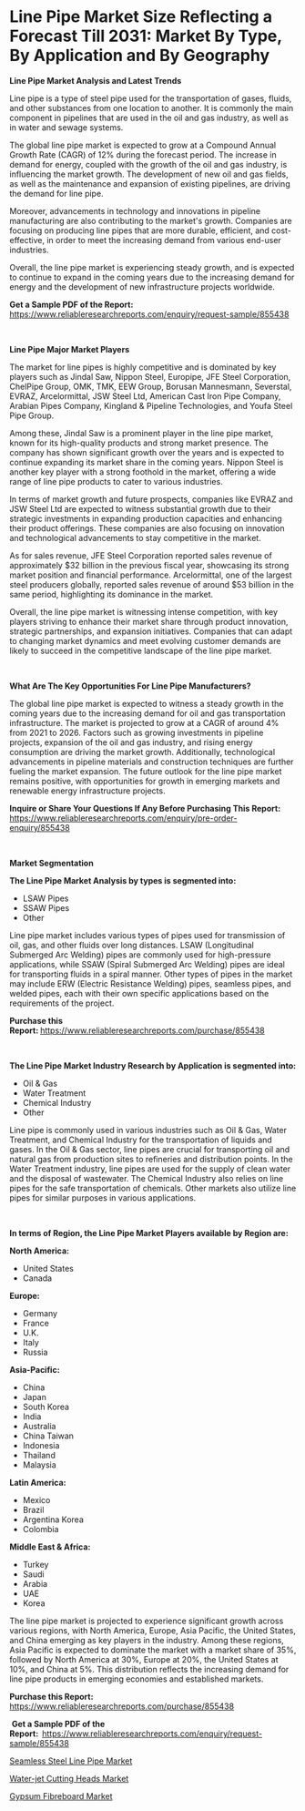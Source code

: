 <p><h1>Line Pipe Market Size Reflecting a Forecast Till 2031: Market By Type, By Application and By Geography</h1></p><p><strong>Line Pipe Market Analysis and Latest Trends</strong></p>
<p><p>Line pipe is a type of steel pipe used for the transportation of gases, fluids, and other substances from one location to another. It is commonly the main component in pipelines that are used in the oil and gas industry, as well as in water and sewage systems.</p><p>The global line pipe market is expected to grow at a Compound Annual Growth Rate (CAGR) of 12% during the forecast period. The increase in demand for energy, coupled with the growth of the oil and gas industry, is influencing the market growth. The development of new oil and gas fields, as well as the maintenance and expansion of existing pipelines, are driving the demand for line pipe.</p><p>Moreover, advancements in technology and innovations in pipeline manufacturing are also contributing to the market's growth. Companies are focusing on producing line pipes that are more durable, efficient, and cost-effective, in order to meet the increasing demand from various end-user industries.</p><p>Overall, the line pipe market is experiencing steady growth, and is expected to continue to expand in the coming years due to the increasing demand for energy and the development of new infrastructure projects worldwide.</p></p>
<p><strong>Get a Sample PDF of the Report:&nbsp;</strong> <a href="https://www.reliableresearchreports.com/enquiry/request-sample/855438">https://www.reliableresearchreports.com/enquiry/request-sample/855438</a></p>
<p>&nbsp;</p>
<p><strong>Line Pipe Major Market Players</strong></p>
<p><p>The market for line pipes is highly competitive and is dominated by key players such as Jindal Saw, Nippon Steel, Europipe, JFE Steel Corporation, ChelPipe Group, OMK, TMK, EEW Group, Borusan Mannesmann, Severstal, EVRAZ, Arcelormittal, JSW Steel Ltd, American Cast Iron Pipe Company, Arabian Pipes Company, Kingland & Pipeline Technologies, and Youfa Steel Pipe Group.</p><p>Among these, Jindal Saw is a prominent player in the line pipe market, known for its high-quality products and strong market presence. The company has shown significant growth over the years and is expected to continue expanding its market share in the coming years. Nippon Steel is another key player with a strong foothold in the market, offering a wide range of line pipe products to cater to various industries.</p><p>In terms of market growth and future prospects, companies like EVRAZ and JSW Steel Ltd are expected to witness substantial growth due to their strategic investments in expanding production capacities and enhancing their product offerings. These companies are also focusing on innovation and technological advancements to stay competitive in the market.</p><p>As for sales revenue, JFE Steel Corporation reported sales revenue of approximately $32 billion in the previous fiscal year, showcasing its strong market position and financial performance. Arcelormittal, one of the largest steel producers globally, reported sales revenue of around $53 billion in the same period, highlighting its dominance in the market.</p><p>Overall, the line pipe market is witnessing intense competition, with key players striving to enhance their market share through product innovation, strategic partnerships, and expansion initiatives. Companies that can adapt to changing market dynamics and meet evolving customer demands are likely to succeed in the competitive landscape of the line pipe market.</p></p>
<p>&nbsp;</p>
<p><strong>What Are The Key Opportunities For Line Pipe Manufacturers?</strong></p>
<p><p>The global line pipe market is expected to witness a steady growth in the coming years due to the increasing demand for oil and gas transportation infrastructure. The market is projected to grow at a CAGR of around 4% from 2021 to 2026. Factors such as growing investments in pipeline projects, expansion of the oil and gas industry, and rising energy consumption are driving the market growth. Additionally, technological advancements in pipeline materials and construction techniques are further fueling the market expansion. The future outlook for the line pipe market remains positive, with opportunities for growth in emerging markets and renewable energy infrastructure projects.</p></p>
<p><strong>Inquire or Share Your Questions If Any Before Purchasing This Report:</strong> <a href="https://www.reliableresearchreports.com/enquiry/pre-order-enquiry/855438">https://www.reliableresearchreports.com/enquiry/pre-order-enquiry/855438</a></p>
<p>&nbsp;</p>
<p><strong>Market Segmentation</strong></p>
<p><strong>The Line Pipe Market Analysis by types is segmented into:</strong></p>
<p><ul><li>LSAW Pipes</li><li>SSAW Pipes</li><li>Other</li></ul></p>
<p><p>Line pipe market includes various types of pipes used for transmission of oil, gas, and other fluids over long distances. LSAW (Longitudinal Submerged Arc Welding) pipes are commonly used for high-pressure applications, while SSAW (Spiral Submerged Arc Welding) pipes are ideal for transporting fluids in a spiral manner. Other types of pipes in the market may include ERW (Electric Resistance Welding) pipes, seamless pipes, and welded pipes, each with their own specific applications based on the requirements of the project.</p></p>
<p><strong>Purchase this Report:&nbsp;</strong><a href="https://www.reliableresearchreports.com/purchase/855438">https://www.reliableresearchreports.com/purchase/855438</a></p>
<p>&nbsp;</p>
<p><strong>The Line Pipe Market Industry Research by Application is segmented into:</strong></p>
<p><ul><li>Oil & Gas</li><li>Water Treatment</li><li>Chemical Industry</li><li>Other</li></ul></p>
<p><p>Line pipe is commonly used in various industries such as Oil & Gas, Water Treatment, and Chemical Industry for the transportation of liquids and gases. In the Oil & Gas sector, line pipes are crucial for transporting oil and natural gas from production sites to refineries and distribution points. In the Water Treatment industry, line pipes are used for the supply of clean water and the disposal of wastewater. The Chemical Industry also relies on line pipes for the safe transportation of chemicals. Other markets also utilize line pipes for similar purposes in various applications.</p></p>
<p>&nbsp;</p>
<p><strong>In terms of Region, the Line Pipe Market Players available by Region are:</strong></p>
<p>
    <p> <strong> North America: </strong>
        <ul>
            <li>United States</li>
            <li>Canada</li>
        </ul>
        </p> 
    <p> <strong> Europe: </strong>
        <ul>
            <li>Germany</li>
            <li>France</li>
            <li>U.K.</li>
            <li>Italy</li>
            <li>Russia</li>
        </ul>
        </p> 
    <p> <strong> Asia-Pacific: </strong>
        <ul>
            <li>China</li>
            <li>Japan</li>
            <li>South Korea</li>
            <li>India</li>
            <li>Australia</li>
            <li>China Taiwan</li>
            <li>Indonesia</li>
            <li>Thailand</li>
            <li>Malaysia</li>
        </ul>
        </p> 
    <p> <strong> Latin America: </strong>
        <ul>
            <li>Mexico</li>
            <li>Brazil</li>
            <li>Argentina Korea</li>
            <li>Colombia</li>
        </ul>
        </p> 
    <p> <strong> Middle East & Africa: </strong>
        <ul>
            <li>Turkey</li>
            <li>Saudi</li>
            <li>Arabia</li>
            <li>UAE</li>
            <li>Korea</li>
        </ul>
    </p>
    </p>
<p><p>The line pipe market is projected to experience significant growth across various regions, with North America, Europe, Asia Pacific, the United States, and China emerging as key players in the industry. Among these regions, Asia Pacific is expected to dominate the market with a market share of 35%, followed by North America at 30%, Europe at 20%, the United States at 10%, and China at 5%. This distribution reflects the increasing demand for line pipe products in emerging economies and established markets.</p></p>
<p><strong>Purchase this Report: </strong><a href="https://www.reliableresearchreports.com/purchase/855438">https://www.reliableresearchreports.com/purchase/855438</a></p>
<p>&nbsp;<strong>Get a Sample PDF of the Report:&nbsp;&nbsp;</strong><a href="https://www.reliableresearchreports.com/enquiry/request-sample/855438">https://www.reliableresearchreports.com/enquiry/request-sample/855438</a></p>
<p><strong></strong></p>
<p><p><a href="https://github.com/ruddyyedelwadw/Market-Research-Report-List-1/blob/main/seamless-steel-line-pipe-market.md">Seamless Steel Line Pipe Market</a></p><p><a href="https://issuu.com/reportprime-2/docs/water-jet-cutting-heads-market-size-2030.pptx">Water-jet Cutting Heads Market</a></p><p><a href="https://github.com/jaidynmorantestelletmjzya/Market-Research-Report-List-1/blob/main/gypsum-fibreboard-market.md">Gypsum Fibreboard Market</a></p></p>
